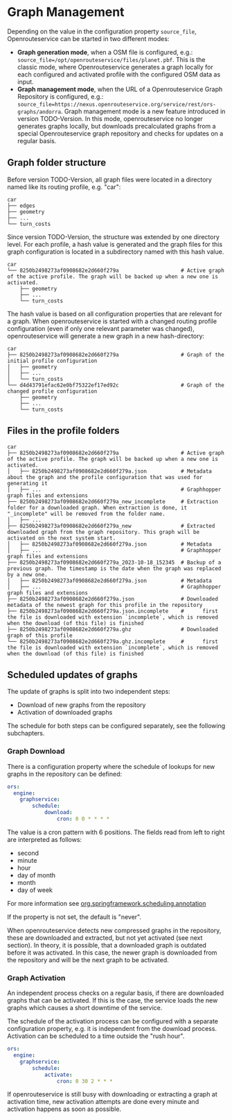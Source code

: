 # Graph Management 

Depending on the value in the configuration property `source_file`, Openrouteservice can be started in two different modes:

* **Graph generation mode**, when a OSM file is configured, e.g.: `source_file=/opt/openrouteservice/files/planet.pbf`. This is the classic mode, where Openrouteservice generates a graph locally for each configured and activated profile with the configured OSM data as input. 
* **Graph management mode**, when the URL of a Openrouteservice Graph Repository is configured, e.g.: `source_file=https://nexus.openrouteservice.org/service/rest/ors-graphs/andorra`. Graph management mode is a new feature introduced in version TODO-Version. In this mode, openrouteservice no longer generates graphs locally, but downloads precalculated graphs from a special Openrouteservice graph repository and checks for updates on a regular basis.

## Graph folder structure

Before version TODO-Version, all graph files were located in a directory named like its routing profile, e.g. "car":

```commandline
car
├── edges
├── geometry
├── ...
└── turn_costs
```

Since version TODO-Version, the structure was extended by one directory level. 
For each profile, a hash value is generated and the graph files for this graph configuration is located in a subdirectory named with this hash value.

```commandline
car
└── 8250b2498273af0908682e2d660f279a                    # Active graph of the active profile. The graph will be backed up when a new one is activated.
    ├── geometry
    ├── ...
    └── turn_costs
```

The hash value is based on all configuration properties that are relevant for a graph.
When openrouteservice is started with a changed routing profile configuration (even if only one relevant parameter was changed), 
openrouteservice will generate a new graph in a new hash-directory:

```commandline
car
├── 8250b2498273af0908682e2d660f279a                    # Graph of the initial profile configuration
│   ├── geometry
│   ├── ...
│   └── turn_costs
└── d4d43791efac62e0bf75322ef17ed92c                    # Graph of the changed profile configuration
    ├── geometry
    ├── ...
    └── turn_costs
```


## Files in the profile folders

```commandline
car
├── 8250b2498273af0908682e2d660f279a                    # Active graph of the active profile. The graph will be backed up when a new one is activated.
│   ├── 8250b2498273af0908682e2d660f279a.json           # Metadata about the graph and the profile configuration that was used for generating it 
│   ├── ...                                             # Graphhopper graph files and extensions
├── 8250b2498273af0908682e2d660f279a_new_incomplete     # Extraction folder for a downloaded graph. When extraction is done, it "_incomplete" will be removed from the folder name.  
│   ├── ...                                             
├── 8250b2498273af0908682e2d660f279a_new                # Extracted downloaded graph from the graph repository. This graph will be activated on the next system start.  
│   ├── 8250b2498273af0908682e2d660f279a.json           # Metadata
│   ├── ...                                             # Graphhopper graph files and extensions
├── 8250b2498273af0908682e2d660f279a_2023-10-18_152345  # Backup of a previous graph. The timestamp is the date when the graph was replaced by a new one. 
│   ├── 8250b2498273af0908682e2d660f279a.json           # Metadata
│   ├── ...                                             # Graphhopper graph files and extensions
├── 8250b2498273af0908682e2d660f279a.json               # Downloaded metadata of the newest graph for this profile in the repository 
├── 8250b2498273af0908682e2d660f279a.json.incomplete    #      first the file is downloaded with extension `incomplete`, which is removed when the download (of this file) is finished
├── 8250b2498273af0908682e2d660f279a.ghz                # Downloaded graph of this profile 
└── 8250b2498273af0908682e2d660f279a.ghz.incomplete     #      first the file is downloaded with extension `incomplete`, which is removed when the download (of this file) is finished
```


## Scheduled updates of graphs

The update of graphs is split into two independent steps:

* Download of new graphs from the repository
* Activation of downloaded graphs

The schedule for both steps can be configured separately, see the following subchapters.

### Graph Download

There is a configuration property where the schedule of lookups for new graphs in the repository can be defined:

```yaml
ors:
  engine:
    graphservice:
        schedule:
            download:
                cron: 0 0 * * * *
```

The value is a cron pattern with 6 positions. The fields read from left to right are interpreted as follows:

* second
* minute
* hour
* day of month
* month
* day of week

For more information see [org.springframework.scheduling.annotation](https://docs.spring.io/spring-framework/docs/current/javadoc-api/org/springframework/scheduling/annotation/Scheduled.html#cron())

If the property is not set, the default is "never".

When openrouteservice detects new compressed graphs in the repository, 
these are downloaded and extracted, but not yet activated (see next section).
In theory, it is possible, that a downloaded graph is outdated before it was activated. 
In this case, the newer graph is downloaded from the repository and will be the next graph to be activated. 


### Graph Activation

An independent process checks on a regular basis, if there are downloaded graphs that can be activated.
If this is the case, the service loads the new graphs which causes a short downtime of the service.

The schedule of the activation process can be configured with a separate configuration property, 
e.g. it is independent from the download process. Activation can be scheduled to a time outside the "rush hour".

```yaml
ors:
  engine:
    graphservice:
        schedule:
            activate:
                cron: 0 30 2 * * *
```

If openrouteservice is still busy with downloading or extracting a graph at activation time,
new activation attempts are done every minute and activation happens as soon as possible.
